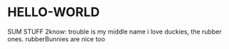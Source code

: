 # HELLO-WORLD
SUM STUFF 2know:
trouble is my middle name
i love duckies, the rubber ones.
rubberBunnies are nice too
